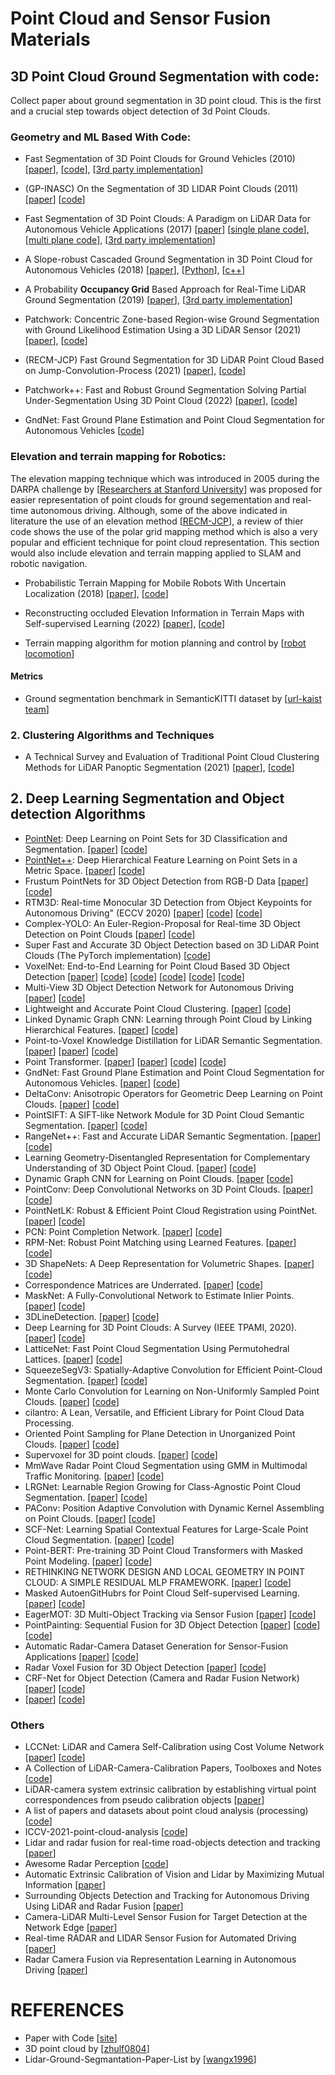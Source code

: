 # Point Cloud and Sensor Fusion Materials

## 3D Point Cloud Ground Segmentation with code:
Collect paper about ground segmentation in 3D point cloud. This is the first and a crucial step towards object detection of 3d Point Clouds.

### Geometry and ML Based With Code:
- Fast Segmentation of 3D Point Clouds for Ground Vehicles (2010) [[paper](http://ieeexplore.ieee.org/document/5548059/)], [[code](https://github.com/lorenwel/linefit_ground_segmentation)], [[3rd party implementation](https://github.com/KennyWGH/efficient_online_segmentation)]

- (GP-INASC) On the Segmentation of 3D LIDAR Point Clouds (2011) [[paper](http://ieeexplore.ieee.org/document/5979818/)] [[code](https://github.com/alualu628628/Gaussian-Process-Incremental-Sample-Consensus-GP-INASC)]

- Fast Segmentation of 3D Point Clouds: A Paradigm on LiDAR Data for Autonomous Vehicle Applications (2017) [[paper](http://ieeexplore.ieee.org/document/7989591/)] [[single plane code](https://github.com/AbangLZU/plane_fit_ground_filter)], [[multi plane code](https://github.com/wangx1996/LIDAR-Segmentation-Based-on-Range-Image)], [[3rd party implementation](https://github.com/chrise96/3D_Ground_Segmentation)]

- A Slope-robust Cascaded Ground Segmentation in 3D Point Cloud for Autonomous Vehicles (2018) [[paper](https://ieeexplore.ieee.org/document/8569534)], [[Python](https://bitbucket.org/n-patiphon/slope_robust_ground_seg)], [[c++](https://github.com/wangx1996/Cascaded-Lidar-Ground-Segmentation)]

- A Probability **Occupancy Grid** Based Approach for Real-Time LiDAR Ground Segmentation (2019) [[paper](https://ieeexplore.ieee.org/document/8666170/)], [[3rd party implementation](https://github.com/MukhlasAdib/KITTI_Mapping)]

- Patchwork: Concentric Zone-based Region-wise Ground Segmentation with Ground Likelihood Estimation Using a 3D LiDAR Sensor (2021) [[paper](https://urserver.kaist.ac.kr/publicdata/patchwork/RA_L_21_patchwork_final_submission.pdf)], [[code](https://github.com/LimHyungTae/patchwork)]

- (RECM-JCP) Fast Ground Segmentation for 3D LiDAR Point Cloud Based on Jump-Convolution-Process (2021) [[paper](https://www.mdpi.com/2072-4292/13/16/3239/xml)], [[code](https://github.com/wangx1996/Fast-Ground-Segmentation-Based-on-JPC)]

- Patchwork++: Fast and Robust Ground Segmentation Solving Partial Under-Segmentation Using 3D Point Cloud (2022) [[paper](https://arxiv.org/pdf/2207.11919.pdf)], [[code](https://github.com/url-kaist/patchwork-plusplus)]

- GndNet: Fast Ground Plane Estimation and Point Cloud Segmentation for Autonomous Vehicles [[code](https://github.com/anshulpaigwar/GndNet)]

### Elevation and terrain mapping for Robotics:
The elevation mapping technique which was introduced in 2005 during the DARPA challenge by [[Researchers at Stanford University](https://onlinelibrary.wiley.com/doi/10.1002/rob.20147)] was proposed for easier representation of point clouds for ground segementation and real-time autonomous driving. Although, some of the above indicated in literature the use of an elevation method [[RECM-JCP](https://www.mdpi.com/2072-4292/13/16/3239/xml)], a review of thier code shows the use of the polar grid mapping method which is also a very popular and efficient technique for point cloud representation. This section would also include elevation and terrain mapping applied to SLAM and robotic navigation. 

- Probabilistic Terrain Mapping for Mobile Robots With Uncertain Localization (2018) [[paper](https://ieeexplore.ieee.org/document/8392399)], [[code](https://github.com/ANYbotics/elevation_mapping)]

- Reconstructing occluded Elevation Information in Terrain Maps with Self-supervised Learning (2022) [[paper](https://ieeexplore.ieee.org/document/9676411)], [[code](https://github.com/mstoelzle/solving-occlusion)]

- Terrain mapping algorithm for motion planning and control by [[robot locomotion](https://github.com/robot-locomotion/terrain-server)]

#### Metrics
- Ground segmentation benchmark in SemanticKITTI dataset by [[url-kaist team](https://github.com/url-kaist/Ground-Segmentation-Benchmark)]

### 2. Clustering Algorithms and Techniques
- A Technical Survey and Evaluation of Traditional Point Cloud Clustering Methods for LiDAR Panoptic Segmentation (2021) [[paper](https://openaccess.thecvf.com/content/ICCV2021W/TradiCV/papers/Zhao_A_Technical_Survey_and_Evaluation_of_Traditional_Point_Cloud_Clustering_ICCVW_2021_paper.pdf)], [[code](https://github.com/placeforyiming/ICCVW21-LiDAR-Panoptic-Segmentation-TradiCV-Survey-of-Point-Cloud-Cluster)]

## 2. Deep Learning Segmentation and Object detection Algorithms
- [PointNet](https://stanford.edu/~rqi/pointnet/): Deep Learning on Point Sets for 3D Classification and Segmentation. [[paper](http://arxiv.org/abs/1612.00593)] [[code](https://github.com/charlesq34/pointnet)]
- [PointNet++](https://stanford.edu/~rqi/pointnet2/): Deep Hierarchical Feature Learning on Point Sets in a Metric Space. [[paper](https://arxiv.org/abs/1706.02413)] [[code](https://github.com/charlesq34/pointnet2)]
- Frustum PointNets for 3D Object Detection from RGB-D Data [[paper](https://arxiv.org/pdf/1711.08488.pdf)] [[code](https://github.com/charlesq34/frustum-pointnets)]
- RTM3D: Real-time Monocular 3D Detection from Object Keypoints for Autonomous Driving" (ECCV 2020) [[paper](https://arxiv.org/pdf/2001.03343.pdf)] [[code](https://github.com/Banconxuan/RTM3D)] [[code](https://github.com/maudzung/RTM3D)]
- Complex-YOLO: An Euler-Region-Proposal for Real-time 3D Object Detection on Point Clouds [[paper](https://arxiv.org/pdf/1803.06199.pdf)] [[code](https://github.com/maudzung/Complex-YOLOv4-Pytorch)]
- Super Fast and Accurate 3D Object Detection based on 3D LiDAR Point Clouds (The PyTorch implementation) [[code](https://github.com/maudzung/Super-Fast-Accurate-3D-Object-Detection)]
- VoxelNet: End-to-End Learning for Point Cloud Based 3D Object Detection [[paper](https://arxiv.org/pdf/1711.06396.pdf)] [[code](https://github.com/qianguih/voxelnet)] [[code](https://github.com/steph1793/Voxelnet)] [[code](https://github.com/TUMFTM/RadarVoxelFusionNet)] [[code](https://github.com/ZhihaoZhu/PointNet-Implementation-Tensorflow)] [[code](https://github.com/jediofgever/PointNet_Custom_Object_Detection)]
- Multi-View 3D Object Detection Network for Autonomous Driving [[paper](https://arxiv.org/pdf/1611.07759)] [[code](https://github.com/bostondiditeam/MV3D)]
- Lightweight and Accurate Point Cloud Clustering. [[paper](https://link.springer.com/article/10.1007/s10514-019-09883-y)] [[code](https://github.com/yzrobot/adaptive_clustering)]
- Linked Dynamic Graph CNN: Learning through Point Cloud by Linking Hierarchical Features. [[paper](https://arxiv.org/pdf/1904.10014.pdf)] [[code](https://github.com/KuangenZhang/ldgcnn)]
- Point-to-Voxel Knowledge Distillation for LiDAR Semantic Segmentation. [[paper](https://openaccess.thecvf.com/content/CVPR2021/papers/Zhu_Cylindrical_and_Asymmetrical_3D_Convolution_Networks_for_LiDAR_Segmentation_CVPR_2021_paper.pdf)]  [[paper](https://arxiv.org/pdf/2206.02099.pdf)] [[code](https://github.com/cardwing/GitHubs-for-PVKD)]
- Point Transformer. [[paper](https://ieeexplore.ieee.org/document/9552005)] [[paper](https://openaccess.thecvf.com/content/ICCV2021/papers/Zhao_Point_Transformer_ICCV_2021_paper.pdf)] [[code](https://github.com/engelnico/point-transformer)] [[code](https://github.com/POSTECH-CVLab/point-transformer)]
- GndNet: Fast Ground Plane Estimation and Point Cloud Segmentation for Autonomous Vehicles. [[paper](https://hal.inria.fr/hal-02927350/document)] [[code](https://github.com/anshulpaigwar/GndNet)]
- DeltaConv: Anisotropic Operators for Geometric Deep Learning on Point Clouds. [[paper](https://arxiv.org/pdf/2111.08799.pdf)] [[code](https://github.com/rubenwiersma/deltaconv)]
- PointSIFT: A SIFT-like Network Module for 3D Point Cloud Semantic Segmentation. [[paper](https://arxiv.org/pdf/1807.00652.pdf)] [[code](https://github.com/MVIG-SJTU/pointSIFT)]
- RangeNet++: Fast and Accurate LiDAR Semantic Segmentation. [[paper](https://github.com/LongruiDong/lidar-bonnetal)] [[code](https://github.com/LongruiDong/lidar-bonnetal)]
- Learning Geometry-Disentangled Representation for Complementary Understanding of 3D Object Point Cloud. [[paper](https://arxiv.org/pdf/2012.10921.pdf)] [[code](https://github.com/mutianxu/GDANet)]
- Dynamic Graph CNN for Learning on Point Clouds. [[paper](https://arxiv.org/pdf/1801.07829) [[code](https://github.com/WangYueFt/dgcnn)]
- PointConv: Deep Convolutional Networks on 3D Point Clouds. [[paper](https://arxiv.org/pdf/1811.07246)] [[code](https://github.com/DylanWusee/pointconv)]
- PointNetLK: Robust & Efficient Point Cloud Registration using PointNet. [[paper](https://arxiv.org/pdf/1903.05711.pdf)] [[code](https://github.com/hmgoforth/PointNetLK)]
- PCN: Point Completion Network. [[paper](https://arxiv.org/pdf/1808.00671.pdf)] [[code](https://wentaoyuan.github.io/pcn)]
- RPM-Net: Robust Point Matching using Learned Features. [[paper](https://arxiv.org/pdf/2003.13479.pdf)] [[code](https://github.com/yewzijian/RPMNet)]
- 3D ShapeNets: A Deep Representation for Volumetric Shapes. [[paper](https://people.csail.mit.edu/khosla/papers/cvpr2015_wu.pdf)] [[code](https://github.com/zhirongw/3DShapeNets)]
- Correspondence Matrices are Underrated. [[paper](https://arxiv.org/pdf/2010.16085.pdf)] [[code](https://github.com/tzodge/PCR-CMU)]
- MaskNet: A Fully-Convolutional Network to Estimate Inlier Points. [[paper](https://arxiv.org/pdf/2010.09185.pdf)] [[code](https://github.com/vinits5/masknet)]
- 3DLineDetection. [[paper](https://arxiv.org/pdf/1901.02532.pdf)] [[code](https://github.com/xiaohulugo/3DLineDetection)]
- Deep Learning for 3D Point Clouds: A Survey (IEEE TPAMI, 2020). [[paper](https://arxiv.org/pdf/1912.12033v2.pdf)] [[code](https://github.com/The-Learning-And-Vision-Atelier-LAVA/SoTA-Point-Cloud)]
- LatticeNet: Fast Point Cloud Segmentation Using Permutohedral Lattices. [[paper](https://www.ais.uni-bonn.de/videos/RSS_2020_Rosu/RSS_2020_Rosu.pdf)] [[code](https://github.com/AIS-Bonn/lattice_net)]
- SqueezeSegV3: Spatially-Adaptive Convolution for Efficient Point-Cloud Segmentation. [[paper](https://arxiv.org/pdf/2004.01803v2.pdf)] [[code](https://github.com/chenfengxu714/SqueezeSegV3)]
- Monte Carlo Convolution for Learning on Non-Uniformly Sampled Point Clouds. [[paper](https://arxiv.org/pdf/1806.01759v2.pdf)] [[code](https://github.com/viscom-ulm/MCCNN)]
- cilantro: A Lean, Versatile, and Efficient Library for Point Cloud Data Processing.
- Oriented Point Sampling for Plane Detection in Unorganized Point Clouds. [[paper]()] [[code]()]
- Supervoxel for 3D point clouds. [[paper](https://www.researchgate.net/publication/325334638_Toward_better_boundary_preserved_supervoxel_segmentation_for_3D_point_clouds)] [[code](https://github.com/yblin/Supervoxel-for-3D-point-clouds)]
- MmWave Radar Point Cloud Segmentation using GMM in Multimodal Traffic Monitoring. [[paper](https://arxiv.org/pdf/1911.06364v3.pdf)] [[code](https://github.com/radar-lab/traffic_monitoring)]
- LRGNet: Learnable Region Growing for Class-Agnostic Point Cloud Segmentation. [[paper](https://arxiv.org/pdf/2103.09160v1.pdf)] [[code](https://github.com/jingdao/learn_region_grow)]
- PAConv: Position Adaptive Convolution with Dynamic Kernel Assembling on Point Clouds. [[paper](https://arxiv.org/pdf/2103.14635v2.pdf)] [[code](https://github.com/CVMI-Lab/PAConv)]
- SCF-Net: Learning Spatial Contextual Features for Large-Scale Point Cloud Segmentation. [[paper](https://openaccess.thecvf.com/content/CVPR2021/papers/Fan_SCF-Net_Learning_Spatial_Contextual_Features_for_Large-Scale_Point_Cloud_Segmentation_CVPR_2021_paper.pdf)] [[code](https://github.com/leofansq/SCF-Net)]
- Point-BERT: Pre-training 3D Point Cloud Transformers with Masked Point Modeling. [[paper](https://arxiv.org/pdf/2111.14819v2.pdf)] [[code](https://github.com/lulutang0608/Point-BERT)]
- RETHINKING NETWORK DESIGN AND LOCAL GEOMETRY IN POINT CLOUD: A SIMPLE RESIDUAL MLP FRAMEWORK. [[paper](https://arxiv.org/pdf/2202.07123v1.pdf)] [[code](https://github.com/ma-xu/pointmlp-pytorch)]
- Masked AutoenGitHubrs for Point Cloud Self-supervised Learning. [[paper](https://arxiv.org/pdf/2203.06604v2.pdf)] [[code](https://github.com/Pang-Yatian/Point-MAE)]
- EagerMOT: 3D Multi-Object Tracking via Sensor Fusion [[paper](https://arxiv.org/pdf/2104.14682.pdf)] [[code](https://github.com/aleksandrkim61/EagerMOT)]
- PointPainting: Sequential Fusion for 3D Object Detection [[paper](https://arxiv.org/pdf/1911.10150.pdf)] [[code](https://github.com/Song-Jingyu/PointPainting)] [[code](https://github.com/AmrElsersy/PointPainting)]
- Automatic Radar-Camera Dataset Generation for Sensor-Fusion Applications [[paper](https://repository.arizona.edu/bitstream/handle/10150/663389/AutoRadarCamera.pdf?sequence=1)] [[code](https://github.com/radar-lab/autolabelling_radar)]
- Radar Voxel Fusion for 3D Object Detection [[paper](https://arxiv.org/pdf/2106.14087.pdf)] [[code](https://github.com/TUMFTM/RadarVoxelFusionNet)]
- CRF-Net for Object Detection (Camera and Radar Fusion Network) [[paper](https://arxiv.org/pdf/2005.07431.pdf)] [[code](https://github.com/TUMFTM/CameraRadarFusionNet)]
- [[paper]()] [[code]()]

### Others
- LCCNet: LiDAR and Camera Self-Calibration using Cost Volume Network [[paper](https://openaccess.thecvf.com/content/CVPR2021W/WAD/papers/Lv_LCCNet_LiDAR_and_Camera_Self-Calibration_Using_Cost_Volume_Network_CVPRW_2021_paper.pdf)] [[code](https://github.com/LvXudong-HIT/LCCNet)]
- A Collection of LiDAR-Camera-Calibration Papers, Toolboxes and Notes [[code](https://github.com/Deephome/Awesome-LiDAR-Camera-Calibration)]
- LiDAR-camera system extrinsic calibration by establishing virtual point correspondences from pseudo calibration objects [[paper](https://opg.optica.org/oe/fulltext.cfm?uri=oe-28-12-18261&id=432360)]
- A list of papers and datasets about point cloud analysis (processing) [[code](https://github.com/Yochengliu/awesome-point-cloud-analysis)]
- ICCV-2021-point-cloud-analysis [[code](https://github.com/cuge1995/ICCV-2021-point-cloud-analysis)]
- Lidar and radar fusion for real-time road-objects detection and tracking [[paper](https://www.researchgate.net/publication/351860734_Lidar_and_radar_fusion_for_real-time_road-objects_detection_and_tracking)]
- Awesome Radar Perception [[code](https://github.com/ZHOUYI1023/awesome-radar-perception)]
- Automatic Extrinsic Calibration of Vision and Lidar by Maximizing Mutual Information [[paper](https://deepblue.lib.umich.edu/bitstream/handle/2027.42/112212/rob21542.pdf?sequence=1)]
- Surrounding Objects Detection and Tracking for Autonomous Driving Using LiDAR and Radar Fusion [[paper](https://cjme.springeropen.com/articles/10.1186/s10033-021-00630-y)]
- Camera-LiDAR Multi-Level Sensor Fusion for Target Detection at the Network Edge [[paper](https://www.ncbi.nlm.nih.gov/pmc/articles/PMC8227618/)]
- Real-time RADAR and LIDAR Sensor Fusion for Automated Driving [[paper](https://link.springer.com/chapter/10.1007/978-981-15-1366-4_11)]
- Radar Camera Fusion via Representation Learning in Autonomous Driving [[paper](https://openaccess.thecvf.com/content/CVPR2021W/MULA/papers/Dong_Radar_Camera_Fusion_via_Representation_Learning_in_Autonomous_Driving_CVPRW_2021_paper.pdf)]

# REFERENCES
- Paper with Code [[site](https://paperswithcode.com/)]
- 3D point cloud by [[zhulf0804](https://github.com/zhulf0804/3D-PointCloud)]
- Lidar-Ground-Segmantation-Paper-List by [[wangx1996](https://github.com/wangx1996/Lidar-Ground-Segmantation-Paper-List)]